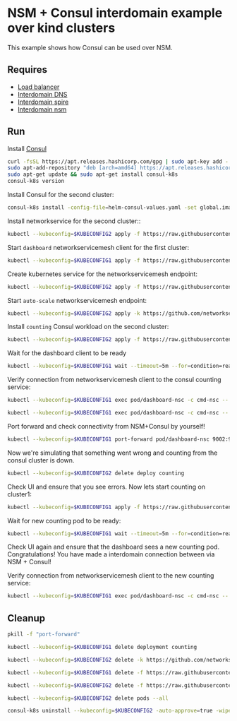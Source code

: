 # NSM + Consul interdomain example over kind clusters

This example shows how Consul can be used over NSM. 


## Requires

- [Load balancer](../loadbalancer)
- [Interdomain DNS](../dns)
- [Interdomain spire](../spire)
- [Interdomain nsm](../nsm)


## Run

Install [Consul](https://www.consul.io/docs/k8s/installation/install-cli)
```bash
curl -fsSL https://apt.releases.hashicorp.com/gpg | sudo apt-key add -
sudo apt-add-repository "deb [arch=amd64] https://apt.releases.hashicorp.com $(lsb_release -cs) main"
sudo apt-get update && sudo apt-get install consul-k8s
consul-k8s version
```

Install Consul for the second cluster:
```bash
consul-k8s install -config-file=helm-consul-values.yaml -set global.image=hashicorp/consul:1.12.0 -auto-approve --kubeconfig=$KUBECONFIG2
```

Install networkservice for the second cluster::
```bash
kubectl --kubeconfig=$KUBECONFIG2 apply -f https://raw.githubusercontent.com/networkservicemesh/deployments-k8s/9069cb447a78f1f63dcbd67a08602f4ec20f9685/examples/interdomain/nsm_consul/networkservice.yaml
```

Start `dashboard` networkservicemesh client for the first cluster:

```bash
kubectl --kubeconfig=$KUBECONFIG1 apply -f https://raw.githubusercontent.com/networkservicemesh/deployments-k8s/9069cb447a78f1f63dcbd67a08602f4ec20f9685/examples/interdomain/nsm_consul/client/dashboard.yaml
```

Create kubernetes service for the networkservicemesh endpoint:
```bash
kubectl --kubeconfig=$KUBECONFIG2 apply -f https://raw.githubusercontent.com/networkservicemesh/deployments-k8s/9069cb447a78f1f63dcbd67a08602f4ec20f9685/examples/interdomain/nsm_consul/service.yaml
```

Start `auto-scale` networkservicemesh endpoint:
```bash
kubectl --kubeconfig=$KUBECONFIG2 apply -k https://github.com/networkservicemesh/deployments-k8s/examples/interdomain/nsm_consul/nse-auto-scale?ref=9069cb447a78f1f63dcbd67a08602f4ec20f9685
```

Install `counting` Consul workload on the second cluster:
```bash
kubectl --kubeconfig=$KUBECONFIG2 apply -f https://raw.githubusercontent.com/networkservicemesh/deployments-k8s/9069cb447a78f1f63dcbd67a08602f4ec20f9685/examples/interdomain/nsm_consul/server/counting.yaml
```

Wait for the dashboard client to be ready
```bash
kubectl --kubeconfig=$KUBECONFIG1 wait --timeout=5m --for=condition=ready pod -l app=dashboard-nsc
```

Verify connection from networkservicemesh client to the consul counting service:
```bash
kubectl --kubeconfig=$KUBECONFIG1 exec pod/dashboard-nsc -c cmd-nsc -- apk add curl
```
```bash
kubectl --kubeconfig=$KUBECONFIG1 exec pod/dashboard-nsc -c cmd-nsc -- curl counting:9001 
```

Port forward and check connectivity from NSM+Consul by yourself!
```bash
kubectl --kubeconfig=$KUBECONFIG1 port-forward pod/dashboard-nsc 9002:9002 &
```
Now we're simulating that something went wrong and counting from the consul cluster is down.
```bash
kubectl --kubeconfig=$KUBECONFIG2 delete deploy counting
```
Check UI and ensure that you see errors.
Now lets start counting on cluster1:
```bash
kubectl --kubeconfig=$KUBECONFIG1 apply -f https://raw.githubusercontent.com/networkservicemesh/deployments-k8s/9069cb447a78f1f63dcbd67a08602f4ec20f9685/examples/interdomain/nsm_consul/server/counting_nsm.yaml
```
Wait for new counting pod to be ready:
```bash
kubectl --kubeconfig=$KUBECONFIG1 wait --timeout=5m --for=condition=ready pod -l app=counting
```

Check UI again and ensure that the dashboard sees a new counting pod. 
Congratulations! You have made a interdomain connection between via NSM + Consul!

Verify connection from networkservicemesh client to the new counting service:
```bash
kubectl --kubeconfig=$KUBECONFIG1 exec pod/dashboard-nsc -c cmd-nsc -- curl counting:9001 
```


## Cleanup

```bash
pkill -f "port-forward"
```
```bash
kubectl --kubeconfig=$KUBECONFIG1 delete deployment counting
```
```bash
kubectl --kubeconfig=$KUBECONFIG2 delete -k https://github.com/networkservicemesh/deployments-k8s/examples/interdomain/nsm_consul/nse-auto-scale?ref=9069cb447a78f1f63dcbd67a08602f4ec20f9685
```
```bash
kubectl --kubeconfig=$KUBECONFIG1 delete -f https://raw.githubusercontent.com/networkservicemesh/deployments-k8s/9069cb447a78f1f63dcbd67a08602f4ec20f9685/examples/interdomain/nsm_consul/client/dashboard.yaml
```
```bash
kubectl --kubeconfig=$KUBECONFIG2 delete -f https://raw.githubusercontent.com/networkservicemesh/deployments-k8s/9069cb447a78f1f63dcbd67a08602f4ec20f9685/examples/interdomain/nsm_consul/networkservice.yaml
```
```bash
kubectl --kubeconfig=$KUBECONFIG2 delete pods --all
```
```bash
consul-k8s uninstall --kubeconfig=$KUBECONFIG2 -auto-approve=true -wipe-data=true
```
